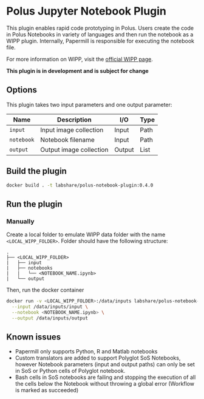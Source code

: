 # Polus Jupyter Notebook Plugin

This plugin enables rapid code prototyping in Polus. Users create the code in Polus Notebooks in variety of languages and then run the notebook as a WIPP plugin.
Internally, Papermill is responsible for executing the notebook file.

For more information on WIPP, visit the [official WIPP page](https://isg.nist.gov/deepzoomweb/software/wipp).

**This plugin is in development and is subject for change**

## Options

This plugin takes two input parameters and one output parameter:

| Name       | Description             | I/O    | Type |
|------------|-------------------------|--------|------|
| `input`    | Input image collection  | Input  | Path |
| `notebook` | Notebook filename       | Input  | Path |
| `output`   | Output image collection | Output | List |


## Build the plugin

```bash
docker build . -t labshare/polus-notebook-plugin:0.4.0
```


## Run the plugin

### Manually

Create a local folder to emulate WIPP data folder with the name `<LOCAL_WIPP_FOLDER>`. Folder should have the following structure:
```
.
├── <LOCAL_WIPP_FOLDER>
|   ├── input
|   ├── notebooks
|   |   └── <NOTEBOOK_NAME.ipynb>
|   └── output
```

Then, run the docker container 
```bash
docker run -v <LOCAL_WIPP_FOLDER>:/data/inputs labshare/polus-notebook-plugin:0.3.2 \
  --input /data/inputs/input \
  --notebook <NOTEBOOK_NAME.ipynb> \
  --output /data/inputs/output
```

## Known issues

- Papermill only supports Python, R and Matlab notebooks
- Custom translators are added to support Polyglot SoS Notebooks, however Notebook parameters (input and output paths) can only be set in SoS or Python cells of Polyglot notebook.
- Bash cells in SoS notebooks are failing and stopping the execution of all the cells below the Notebook without throwing a global error (Workflow is marked as succeeded)